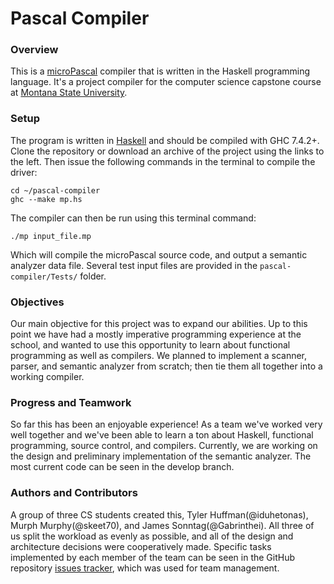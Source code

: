 Pascal Compiler
===============

### Overview
This is a [microPascal](http://hypertextbookshop.com/transPL/Resources/microPascalCFG.html) compiler that is written in the Haskell programming language. It's a project compiler for the computer science capstone course at [Montana State University](http://www.cs.montana.edu/course/csci-468).

### Setup
The program is written in [Haskell](http://www.haskell.org/haskellwiki/Haskell) and should be compiled with GHC 7.4.2+. Clone the repository or download an archive of the project using the links to the left. Then issue the following commands in the terminal to compile the driver:

    cd ~/pascal-compiler
    ghc --make mp.hs

The compiler can then be run using this terminal command:
    
    ./mp input_file.mp

Which will compile the microPascal source code, and output a semantic analyzer data file. Several test input files are provided in the `pascal-compiler/Tests/` folder.

### Objectives
Our main objective for this project was to expand our abilities. Up to this point we have had a mostly imperative programming experience at the school, and wanted to use this opportunity to learn about functional programming as well as compilers. We planned to implement a scanner, parser, and semantic analyzer from scratch; then tie them all together into a working compiler.

### Progress and Teamwork
So far this has been an enjoyable experience! As a team we've worked very well together and we've been able to learn a ton about Haskell, functional programming, source control, and compilers. Currently, we are working on the design and preliminary implementation of the semantic analyzer. The most current code can be seen in the develop branch.

### Authors and Contributors
A group of three CS students created this, Tyler Huffman(@iduhetonas), Murph Murphy(@skeet70), and James Sonntag(@Gabrinthei). All three of us split the workload as evenly as possible, and all of the design and architecture decisions were cooperatively made. Specific tasks implemented by each member of the team can be seen in the GitHub repository [issues tracker](https://github.com/skeet70/pascal-compiler/issues), which was used for team management.
